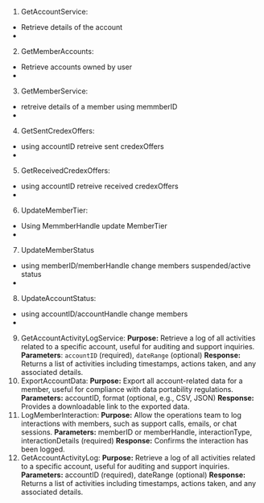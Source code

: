 1. GetAccountService: 
  - Retrieve details of the account
  - 
2. GetMemberAccounts:
  - Retrieve accounts owned by user
  - 
3. GetMemberService:
  - retreive details of a member using memmberID
  -
4. GetSentCredexOffers:
  - using accountID retreive sent credexOffers
  - 
5. GetReceivedCredexOffers:
  - using accountID retreive received credexOffers
  - 
6. UpdateMemberTier:
  - Using MemmberHandle update MemberTier
  -
7. UpdateMemberStatus
  - using memberID/memberHandle change members suspended/active status
  -
8. UpdateAccountStatus:
  - using accountID/accountHandle change members
  -
9. GetAccountActivityLogService:
  **Purpose:** Retrieve a log of all activities related to a specific account, useful for auditing and support inquiries.
  **Parameters**: `accountID` (required), `dateRange` (optional)
  **Response:** Returns a list of activities including timestamps, actions taken, and any associated details.
10. ExportAccountData:
  **Purpose:** Export all account-related data for a member, useful for compliance with data portability regulations.
  **Parameters:** accountID, format (optional, e.g., CSV, JSON)
  **Response:** Provides a downloadable link to the exported data.
11. LogMemberInteraction:
  **Purpose:** Allow the operations team to log interactions with members, such as support calls, emails, or chat sessions.
  **Parameters:** memberID or memberHandle, interactionType, interactionDetails (required)
  **Response:** Confirms the interaction has been logged.
12. GetAccountActivityLog:
  **Purpose:** Retrieve a log of all activities related to a specific account, useful for auditing and support inquiries.
  **Parameters:** accountID (required), dateRange (optional)
  **Response:** Returns a list of activities including timestamps, actions taken, and any associated details.